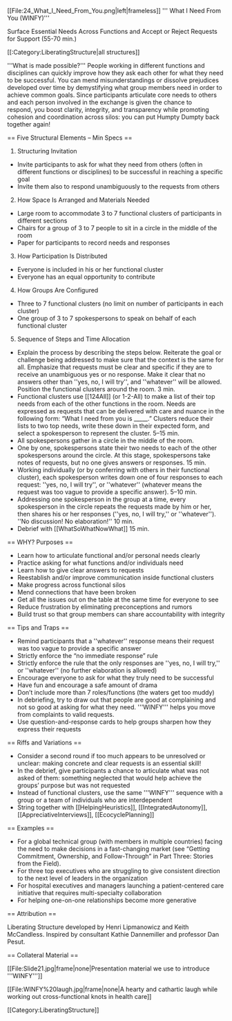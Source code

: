 [[File:24_What_I_Need_From_You.png|left|frameless]]
''' What I Need From You (WINFY)'''

Surface Essential Needs Across Functions and Accept or Reject Requests for Support (55-70 min.)



[[:Category:LiberatingStructure|all structures]]

'''What is made possible?''' People working in different functions and disciplines can quickly improve how they ask each other for what they need to be successful. You can mend misunderstandings or dissolve prejudices developed over time by demystifying what group members need in order to achieve common goals. Since participants articulate core needs to others and each person involved in the exchange is given the chance to respond, you boost clarity, integrity, and transparency while promoting cohesion and coordination across silos: you can put Humpty Dumpty back together again!



== Five Structural Elements – Min Specs ==

1. Structuring Invitation

* Invite participants to ask for what they need from others (often in different functions or disciplines) to be successful in reaching a specific goal
* Invite them also to respond unambiguously to the requests from others

2. How Space Is Arranged and Materials Needed

* Large room to accommodate 3 to 7 functional clusters of participants in different sections
* Chairs for a group of 3 to 7 people to sit in a circle in the middle of the room
* Paper for participants to record needs and responses

3. How Participation Is Distributed

* Everyone is included in his or her functional cluster
* Everyone has an equal opportunity to contribute

4. How Groups Are Configured

* Three to 7 functional clusters (no limit on number of participants in each cluster)
* One group of 3 to 7 spokespersons to speak on behalf of each functional cluster

5. Sequence of Steps and Time Allocation

* Explain the process by describing the steps below. Reiterate the goal or challenge being addressed to make sure that the context is the same for all. Emphasize that requests must be clear and specific if they are to receive an unambiguous yes or no response. Make it clear that no answers other than ''yes, no, I will try'', and ''whatever'' will be allowed. Position the functional clusters around the room. 3 min.
* Functional clusters use [[124All]] (or 1-2-All) to make a list of their top needs from each of the other functions in the room. Needs are expressed as requests that can be delivered with care and nuance in the following form: “What I need from you is _____.” Clusters reduce their lists to two top needs, write these down in their expected form, and select a spokesperson to represent the cluster. 5–15 min.
* All spokespersons gather in a circle in the middle of the room.
* One by one, spokespersons state their two needs to each of the other spokespersons around the circle. At this stage, spokespersons take notes of requests, but no one gives answers or responses. 15 min.
* Working individually (or by conferring with others in their functional cluster), each spokesperson writes down one of four responses to each request: ''yes, no, I will try'', or ''whatever'' (whatever means the request was too vague to provide a specific answer). 5–10 min.
* Addressing one spokesperson in the group at a time, every spokesperson in the circle repeats the requests made by him or her, then shares his or her responses (''yes, no, I will try,'' or ''whatever''). ''No discussion! No elaboration!'' 10 min.
* Debrief with [[WhatSoWhatNowWhat]] 15 min.



== WHY? Purposes ==

* Learn how to articulate functional and/or personal needs clearly
* Practice asking for what functions and/or individuals need
* Learn how to give clear answers to requests
* Reestablish and/or improve communication inside functional clusters
* Make progress across functional silos
* Mend connections that have been broken
* Get all the issues out on the table at the same time for everyone to see
* Reduce frustration by eliminating preconceptions and rumors
* Build trust so that group members can share accountability with integrity



== Tips and Traps ==

* Remind participants that a ''whatever'' response means their request was too vague to provide a specific answer
* Strictly enforce the “no immediate response” rule
* Strictly enforce the rule that the only responses are ''yes, no, I will try,'' or ''whatever'' (no further elaboration is allowed)
* Encourage everyone to ask for what they truly need to be successful
* Have fun and encourage a safe amount of drama
* Don’t include more than 7 roles/functions (the waters get too muddy)
* In debriefing, try to draw out that people are good at complaining and not so good at asking for what they need. '''WINFY''' helps you move from complaints to valid requests.
* Use question-and-response cards to help groups sharpen how they express their requests



== Riffs and Variations ==

* Consider a second round if too much appears to be unresolved or unclear: making concrete and clear requests is an essential skill!
* In the debrief, give participants a chance to articulate what was not asked of them: something neglected that would help achieve the groups’ purpose but was not requested
* Instead of functional clusters, use the same '''WINFY''' sequence with a group or a team of individuals who are interdependent
* String together with [[HelpingHeuristics]], [[IntegratedAutonomy]], [[AppreciativeInterviews]], [[EcocyclePlanning]]



== Examples ==

* For a global technical group (with members in multiple countries) facing the need to make decisions in a fast-changing market (see “Getting Commitment, Ownership, and Follow-Through” in Part Three: Stories from the Field).
* For three top executives who are struggling to give consistent direction to the next level of leaders in the organization
* For hospital executives and managers launching a patient-centered care initiative that requires multi-specialty collaboration
* For helping one-on-one relationships become more generative



== Attribution ==

Liberating Structure developed by Henri Lipmanowicz and Keith McCandless. Inspired by consultant Kathie Dannemiller and professor Dan Pesut.



== Collateral Material ==

[[File:Slide21.jpg|frame|none|Presentation material we use to introduce '''WINFY''']]

[[File:WINFY%20laugh.jpg|frame|none|A hearty and cathartic laugh while working out cross-functional knots in health care]]

[[Category:LiberatingStructure]]
